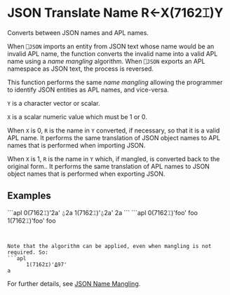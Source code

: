 
<!-- Hidden search keywords -->
<div style="display: none;">
  7162⌶
</div>

<h1 class="heading"><span class="name">JSON Translate Name</span> <span class="command">R←X(7162⌶)Y</span></h1>

Converts between JSON names and APL names.

When `⎕JSON` imports an entity from JSON text whose name would be an invalid APL name, the function converts the invalid name into a valid APL name using a *name mangling* algorithm. When `⎕JSON` exports an APL namespace as JSON text, the process is reversed.

This function performs the same *name mangling* allowing the programmer to identify JSON entities as APL names, and vice-versa.

`Y` is a character vector or scalar.

`X` is a scalar numeric value which must be 1 or 0.

When `X` is 0, `R` is the name in `Y` converted, if necessary, so that it is a valid APL name. It performs the same translation of JSON object names to APL names that is performed when importing JSON.

When `X` is 1, `R` is the name in `Y` which, if mangled, is converted back to the original form.. It performs the same translation of APL names to JSON object names that is performed when exporting JSON.

<h2 class="example">Examples</h2>
```apl
      0(7162⌶)'2a'
⍙2a
      1(7162⌶)'⍙2a'
2a
```
```apl
      0(7162⌶)'foo'
foo
      1(7162⌶)'foo'
foo

```


Note that the algorithm can be applied, even when mangling is not required. So:
```apl
      1(7162⌶)'⍙97'
a
```

For further details, see [JSON Name Mangling](../../system-functions/json/name-mangling).


